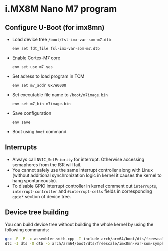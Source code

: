 # i.MX8M Nano M7 program

## Configure U-Boot (for imx8mn)

+ Load device tree `/boot/fsl-imx-var-som-m7.dtb`

  ```uboot
  env set fdt_file fsl-imx-var-som-m7.dtb
  ```

+ Enable Cortex-M7 core

  ```uboot
  env set use_m7 yes
  ```

+ Set adress to load program in TCM

  ```uboot
  env set m7_addr 0x7e0000
  ```

+ Set executable file name to `/boot/m7image.bin`

  ```uboot
  env set m7_bin m7image.bin
  ```

+ Save configuration

  ```uboot
  env save
  ```

+ Boot using `boot` command.

## Interrupts

+ Always call `NVIC_SetPriority` for interrupt. Otherwise accessing semaphores from the ISR will fail.
+ You cannot safely use the same interrupt controller along with Linux (without additional synchronization logic in kernel it causes the kernel to hang spontaneously).
+ To disable GPIO interrupt controller in kernel comment out `interrupts`, `interrupt-controller` and `#interrupt-cells` fields in corresponding `gpio*` section of device tree.

## Device tree building

You can build device tree without building the whole kernel by using the following commands:

```bash
gcc -E -P -x assembler-with-cpp -I include arch/arm64/boot/dts/freescale/imx8mn-var-som-symphony-m7.dts | \
dtc -I dts -O dtb -o arch/arm64/boot/dts/freescale/imx8mn-var-som-symphony-m7.dtb
```
